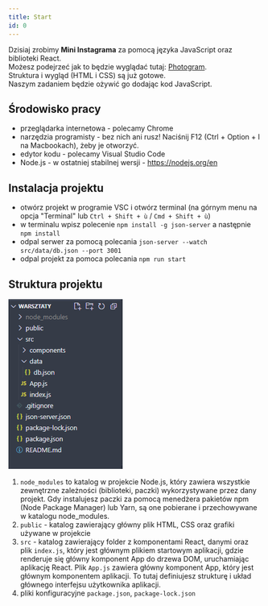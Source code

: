 ```yaml
---
title: Start
id: 0
---
```


Dzisiaj zrobimy **Mini Instagrama** za pomocą języka JavaScript oraz biblioteki React.\
Możesz podejrzeć jak to będzie wyglądać tutaj: <a href="https://0adk.github.io/photogram/" target="_blank">Photogram</a>.\
Struktura i wygląd (HTML i CSS) są już gotowe.\
Naszym zadaniem będzie ożywić go dodając kod JavaScript.

## Środowisko pracy

- przeglądarka internetowa - polecamy Chrome
- narzędzia programisty - bez nich ani rusz! Naciśnij F12 (Ctrl + Option + I na Macbookach), żeby je otworzyć.
- edytor kodu - polecamy Visual Studio Code
- Node.js - w ostatniej stabilnej wersji - <a href="https://nodejs.org/en" target="_blank">https://nodejs.org/en</a>

## Instalacja projektu

- otwórz projekt w programie VSC i otwórz terminal (na górnym menu na opcja "Terminal" lub `Ctrl + Shift + ù` / `Cmd + Shift + ù`)
- w terminalu wpisz polecenie `npm install -g json-server` a następnie `npm install`
- odpal serwer za pomocą polecania `json-server --watch src/data/db.json --port 3001`
- odpal projekt za pomoca polecania `npm run start`

## Struktura projektu

![Struktura projektu](./struktura.png)

1. `node_modules` to katalog w projekcie Node.js, który zawiera wszystkie zewnętrzne zależności (biblioteki, paczki) wykorzystywane przez dany projekt. Gdy instalujesz paczki za pomocą menedżera pakietów npm (Node Package Manager) lub Yarn, są one pobierane i przechowywane w katalogu node_modules.
2. `public` - katalog zawierający główny plik HTML, CSS oraz grafiki używane w projekcie
3. `src` - katalog zawierający folder z komponentami React, danymi oraz plik `index.js`, który jest głównym plikiem startowym aplikacji, gdzie renderuje się główny komponent App do drzewa DOM, uruchamiając aplikację React. Plik `App.js` zawiera główny komponent App, który jest głównym komponentem aplikacji. To tutaj definiujesz strukturę i układ głównego interfejsu użytkownika aplikacji.
4. pliki konfiguracyjne `package.json`, `package-lock.json`
